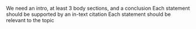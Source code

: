 We need an intro, at least 3 body sections, and a conclusion
Each statement should be supported by an in-text citation
Each statement should be relevant to the topic

